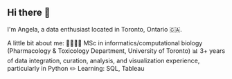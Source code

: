 ## Hi there 👋

<!--
**angelahjkwak/angelahjkwak** is a ✨ _special_ ✨ repository because its `README.md` (this file) appears on your GitHub profile.

Here are some ideas to get you started:

- 🔭 I’m currently working on ...
- 🌱 I’m currently learning ...
- 👯 I’m looking to collaborate on ...
- 🤔 I’m looking for help with ...
- 💬 Ask me about ...
- 📫 How to reach me: ...
- 😄 Pronouns: ...
- ⚡ Fun fact: ...
-->
I'm Angela, a data enthusiast located in Toronto, Ontario 🇨🇦.

A little bit about me:
👩🏻‍💻💊 MSc in informatics/computational biology (Pharmacology & Toxicology Department, University of Toronto)
📊 3+ years of data integration, curation, analysis, and visualization experience, particularly in Python
✏️ Learning: SQL, Tableau


